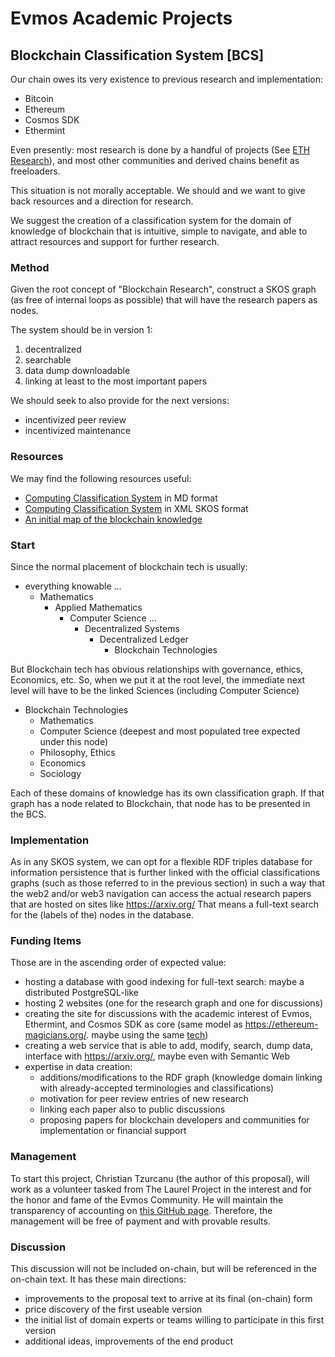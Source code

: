 # Evmos Academic Projects

## Blockchain Classification System [BCS]

Our chain owes its very existence to previous research and implementation:

- Bitcoin
- Ethereum
- Cosmos SDK
- Ethermint

Even presently: most research is done by a handful of projects (See [ETH Research](https://ethresear.ch/)), and most other communities and derived chains benefit as freeloaders.

This situation is not morally acceptable. We should and we want to give back resources and a direction for research.

We suggest the creation of a classification system for the domain of knowledge of blockchain that is intuitive, simple to navigate, and able to attract resources and support for further research.

### Method

Given the root concept of "Blockchain Research", construct a SKOS graph (as free of internal loops as possible) that will have the research papers as nodes.

The system should be in version 1:

1. decentralized
2. searchable
3. data dump downloadable
4. linking at least to the most important papers

We should seek to also provide for the next versions:

- incentivized peer review
- incentivized maintenance

### Resources

We may find the following resources useful:

- [Computing Classification System](https://raw.githubusercontent.com/SubjectRaw/SubjectRaw/gh-pages/subject/data/eng/computing.md) in MD format
- [Computing Classification System](https://dl.acm.org/pb-assets/dl_ccs/acm_ccs2012-1626988337597.xml) in XML SKOS format
- [An initial map of the blockchain knowledge](https://github.com/the-laurel/governance/blob/main/docs/StrategicLandscape.md)

### Start

Since the normal placement of blockchain tech is usually:

- everything knowable
...
  - Mathematics
    - Applied Mathematics
      - Computer Science
      ...
        - Decentralized Systems
          - Decentralized Ledger
            - Blockchain Technologies

But Blockchain tech has obvious relationships with governance, ethics, Economics, etc. So, when we put it at the root level, the immediate next level will have to be the linked Sciences (including Computer Science)

- Blockchain Technologies
  - Mathematics
  - Computer Science (deepest and most populated tree expected under this node)
  - Philosophy, Ethics
  - Economics
  - Sociology

Each of these domains of knowledge has its own classification graph. If that graph has a node related to Blockchain, that node has to be presented in the BCS.

### Implementation

As in any SKOS system, we can opt for a flexible RDF triples database for information persistence that is further linked with the official classifications graphs (such as those referred to in the previous section) in such a way that the web2 and/or web3 navigation can access the actual research papers that are hosted on sites like https://arxiv.org/
That means a full-text search for the (labels of the) nodes in the database.

### Funding Items

Those are in the ascending order of expected value:
- hosting a database with good indexing for full-text search: maybe a distributed PostgreSQL-like
- hosting 2 websites (one for the research graph and one for discussions)
- creating the site for discussions with the academic interest of Evmos, Ethermint, and Cosmos SDK as core (same model as https://ethereum-magicians.org/. maybe using the same [tech](https://github.com/discourse/discourse))
- creating a web service that is able to add, modify, search, dump data, interface with https://arxiv.org/, maybe even with Semantic Web
- expertise in data creation:
  - additions/modifications to the RDF graph (knowledge domain linking with already-accepted terminologies and classifications)
  - motivation for peer review entries of new research
  - linking each paper also to public discussions
  - proposing papers for blockchain developers and communities for implementation or financial support

### Management

To start this project, Christian Tzurcanu (the author of this proposal), will work as a volunteer tasked from The Laurel Project in the interest and for the honor and fame of the Evmos Community. He will maintain the transparency of accounting on [this GitHub page](BCS_Accounting.md).
Therefore, the management will be free of payment and with provable results.

### Discussion

This discussion will not be included on-chain, but will be referenced in the on-chain text. It has these main directions: 

- improvements to the proposal text to arrive at its final (on-chain) form
- price discovery of the first useable version
- the initial list of domain experts or teams willing to participate in this first version
- additional ideas, improvements of the end product
